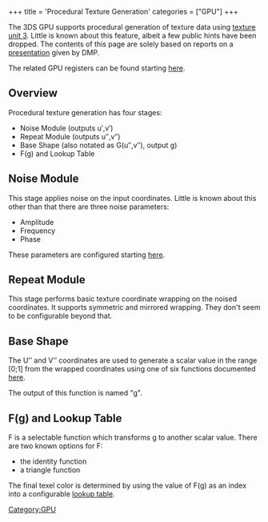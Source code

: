 +++
title = 'Procedural Texture Generation'
categories = ["GPU"]
+++

The 3DS GPU supports procedural generation of texture data using
[texture unit
3](GPU/Internal_Registers#GPUREG_TEXUNIT3_PROCTEX0 "wikilink"). Little
is known about this feature, albeit a few public hints have been
dropped. The contents of this page are solely based on reports on a
[presentation](http://www.4gamer.net/games/017/G001762/20120822007/)
given by DMP.

The related GPU registers can be found starting
[here](GPU/Internal_Registers#GPUREG_TEXUNIT3_PROCTEX0 "wikilink").

## Overview

Procedural texture generation has four stages:

- Noise Module (outputs u′,v′)
- Repeat Module (outputs u′′,v′′)
- Base Shape (also notated as G(u′′,v′′), output g)
- F(g) and Lookup Table

## Noise Module

This stage applies noise on the input coordinates. Little is known about
this other than that there are three noise parameters:

- Amplitude
- Frequency
- Phase

These parameters are configured starting
[here](GPU/Internal_Registers#GPUREG_TEXUNIT3_PROCTEX1 "wikilink").

## Repeat Module

This stage performs basic texture coordinate wrapping on the noised
coordinates. It supports symmetric and mirrored wrapping. They don't
seem to be configurable beyond that.

## Base Shape

The U’’ and V’’ coordinates are used to generate a scalar value in the
range \[0;1\] from the wrapped coordinates using one of six functions
documented
[here](GPU/Internal_Registers#GPUREG_TEXUNIT3_PROCTEX0 "wikilink").

The output of this function is named "g".

## F(g) and Lookup Table

F is a selectable function which transforms g to another scalar value.
There are two known options for F:

- the identity function
- a triangle function

The final texel color is determined by using the value of F(g) as an
index into a configurable [lookup
table](GPU/Internal_Registers#GPUREG_PROCTEX_LUT "wikilink").

[Category:GPU](Category:GPU "wikilink")